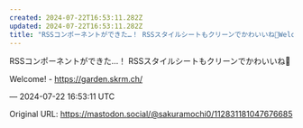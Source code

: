```yaml
---
created: 2024-07-22T16:53:11.282Z
updated: 2024-07-22T16:53:11.282Z
title: "RSSコンポーネントができた…！ RSSスタイルシートもクリーンでかわいいね💯Welcome! - https://garden.skrm.ch/[...]"
---
```


<p>RSSコンポーネントができた…！ RSSスタイルシートもクリーンでかわいいね💯</p><p>Welcome! - <a href="https://garden.skrm.ch/" target="_blank" rel="nofollow noopener noreferrer" translate="no"><span class="invisible">https://</span><span class="">garden.skrm.ch/</span><span class="invisible"></span></a></p>

&mdash; 2024-07-22 16:53:11 UTC

Original URL: https://mastodon.social/@sakuramochi0/112831181047676685
